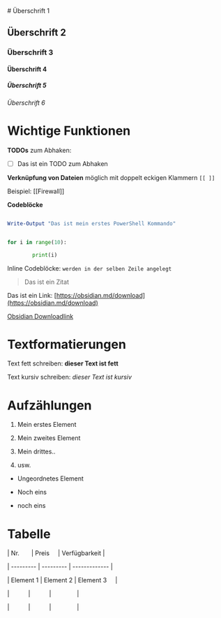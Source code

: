 ​# Überschrift 1

## Überschrift 2

### Überschrift 3

#### Überschrift 4

##### Überschrift 5

###### Überschrift 6

  

# Wichtige Funktionen

**TODOs** zum Abhaken: 

* [ ] Das ist ein TODO zum Abhaken

  

**Verknüpfung von Dateien** möglich mit doppelt eckigen Klammern `[[ ]]`

Beispiel: [[Firewall]]

  

**Codeblöcke** 

```powershell

Write-Output "Das ist mein erstes PowerShell Kommando"

```

  

```python

for i in range(10):

        print(i)

```

  

Inline Codeblöcke: `werden in der selben Zeile angelegt`

  

> Das ist ein Zitat

  

Das ist ein Link: [https://obsidian.md/download](https://obsidian.md/download)

[Obsidian Downloadlink]([https://obsidian.md/download](https://obsidian.md/download))

  

# Textformatierungen

Text fett schreiben: **dieser Text ist fett**

Text kursiv schreiben: _dieser Text ist kursiv_

  

# Aufzählungen

1. Mein erstes Element

2. Mein zweites Element

3. Mein drittes..

4. usw.

  

* Ungeordnetes Element

* Noch eins

* noch eins

  

# Tabelle

  

| Nr.       | Preis     | Verfügbarkeit |

| --------- | --------- | ------------- |

| Element 1 | Element 2 | Element 3     |

|           |           |               |

|           |           |               |